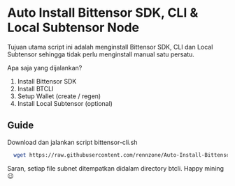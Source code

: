 
# Auto Install Bittensor SDK, CLI & Local Subtensor Node

Tujuan utama script ini adalah menginstall Bittensor SDK, CLI dan Local Subtensor sehingga tidak perlu menginstall manual satu persatu.

Apa saja yang dijalankan?
1. Install Bittensor SDK
2. Install BTCLI
3. Setup Wallet (create / regen)
4. Install Local Subtensor (optional)



## Guide

Download dan jalankan script bittensor-cli.sh

```bash
  wget https://raw.githubusercontent.com/rennzone/Auto-Install-Bittensor-Script/refs/heads/main/bittensor-cli.sh && bash bittensor-cli.sh
```


Saran, setiap file subnet ditempatkan didalam directory btcli.
Happy mining 😉
